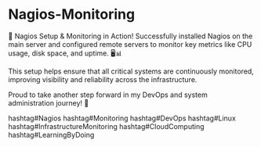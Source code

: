 # Nagios-Monitoring

🚀 Nagios Setup & Monitoring in Action!
 Successfully installed Nagios on the main server and configured remote servers to monitor key metrics like CPU usage, disk space, and uptime. 
 🖥️📊
 
This setup helps ensure that all critical systems are continuously monitored, improving visibility and reliability across the infrastructure.

Proud to take another step forward in my DevOps and system administration journey! 💪

hashtag#Nagios hashtag#Monitoring hashtag#DevOps hashtag#Linux hashtag#InfrastructureMonitoring hashtag#CloudComputing hashtag#LearningByDoing
